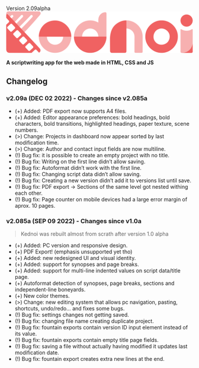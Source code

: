 <br>Version 2.09alpha
![](src/logo.svg)

**A scriptwriting app for the web made in HTML, CSS and JS**

## Changelog

### v2.09a (DEC 02 2022) - Changes since v2.085a
- (+) Added: PDF export now supports A4 files.
- (+) Added: Editor appearance preferences: bold headings, bold characters, bold transitions, highlighted headings, paper texture, scene numbers.
- (>) Change: Projects in dashboard now appear sorted by last modification time.
- (>) Change: Author and contact input fields are now multiline.
- (!) Bug fix: it is possible to create an empty project with no title.
- (!) Bug fix: Writing on the first line didn’t allow saving.
- (!) Bug fix: Autoformat didn’t work with the first line.
- (!) Bug fix: Changing script data didn’t allow saving.
- (!) Bug fix: Creating a new version didn’t add it to versions list until save.
- (!) Bug fix: PDF export → Sections of the same level got nested withing each other.
- (!) Bug fix: Page counter on mobile devices had a large error margin of aprox. 10 pages.

### v2.085a (SEP 09 2022) - Changes since v1.0a
  > Kednoi was rebuilt almost from scrath after version 1.0 alpha 
- (+) Added: PC version and responsive design.
- (+) PDF Export! (emphasis unsupported yet tho)
- (+) Added: new redesigned UI and visual identity.
- (+) Added: support for synopses and page breaks.
- (+) Added: support for multi-line indented values on script data/title page.
- (+) Autoformat detection of synopses, page breaks, sections and independent-line boneyards.
- (+) New color themes.
- (>) Change: new editing system that allows pc navigation, pasting, shortcuts, undo/redo… and fixes some bugs.
- (!) Bug fix: settings changes not getting saved.
- (!) Bug fix: changing file name creating duplicate project.
- (!) Bug fix: fountain exports contain version ID input element instead of its value.
- (!) Bug fix: fountain exports contain empty title page fields.
- (!) Bug fix: saving a file without actually having modified it updates last modification date.
- (!) Bug fix: fountain export creates extra new lines at the end.
